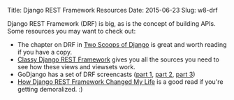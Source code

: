 Title: Django REST Framework Resources
Date: 2015-06-23
Slug: w8-drf

Django REST Framework (DRF) is big, as is the concept of building APIs. Some resources
you may want to check out:

* The chapter on DRF in [Two Scoops of Django](http://twoscoopspress.com/products/two-scoops-of-django-1-8) is great
and worth reading if you have a copy.
* [Classy Django REST Framework](http://www.cdrf.co/) gives you all the sources
you need to see how these views and viewsets work.
* GoDjango has a set of DRF screencasts ([part 1](https://godjango.com/41-start-your-api-django-rest-framework-part-1/), [part 2](https://godjango.com/43-permissions-authentication-django-rest-framework-part-2/),
[part 3](https://godjango.com/45-viewsets-and-routers-django-rest-framework-part-3/))
* [How Django REST Framework Changed My Life](http://ngenworks.com/technology/how-django-rest-framework-changed-my-life/) is a good read if you're getting demoralized. :)
